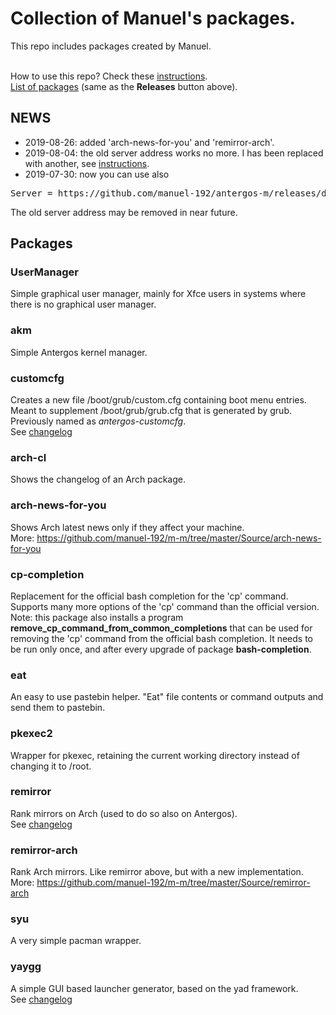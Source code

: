 # Collection of Manuel's packages.

This repo includes packages created by Manuel.
<br><br>

How to use this repo? Check these [instructions](../../../m-repo-info/blob/master/README.md).<br>
[List of packages](../../../m-m/releases) (same as the <b>Releases</b> button above).

## NEWS
- 2019-08-26: added 'arch-news-for-you' and 'remirror-arch'.
- 2019-08-04: the old server address works no more. I has been replaced with another, see [instructions](../../../m-repo-info/blob/master/README.md).
- 2019-07-30: now you can use also
<pre>
Server = https://github.com/manuel-192/antergos-m/releases/download/assets
</pre>
The old server address may be removed in near future.

## Packages

### UserManager
Simple graphical user manager, mainly for Xfce users in systems where there is no graphical user manager.

### akm
Simple Antergos kernel manager.

### customcfg
Creates a new file /boot/grub/custom.cfg containing boot menu entries.
Meant to supplement /boot/grub/grub.cfg that is generated by grub.<br>
Previously named as <i>antergos-customcfg</i>.<br>
See [changelog](Changelogs/customcfg.md)

### arch-cl
Shows the changelog of an Arch package.

### arch-news-for-you
Shows Arch latest news only if they affect your machine.<br>
More: https://github.com/manuel-192/m-m/tree/master/Source/arch-news-for-you

### cp-completion
Replacement for the official bash completion for the 'cp' command.
Supports many more options of the 'cp' command than the official version.
<br>
Note: this package also installs a program <b>remove_cp_command_from_common_completions</b>
that can be used for removing the 'cp' command from the official bash completion.
It needs to be run only once, and after every upgrade
of package <b>bash-completion</b>.

### eat
An easy to use pastebin helper. "Eat" file contents or command outputs and send them to pastebin.

### pkexec2
Wrapper for pkexec, retaining the current working directory instead of changing it to /root.

### remirror
Rank mirrors on Arch (used to do so also on Antergos).<br>
See [changelog](Changelogs/remirror.md)<br>

### remirror-arch
Rank Arch mirrors. Like remirror above, but with a new implementation.<br>
More: https://github.com/manuel-192/m-m/tree/master/Source/remirror-arch

### syu
A very simple pacman wrapper.

### yaygg
A simple GUI based launcher generator, based on the yad framework.<br>
See [changelog](Changelogs/yaygg.md)
